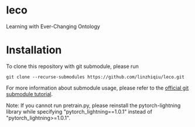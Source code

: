 # leco
Learning with Ever-Changing Ontology

# Installation
To clone this repository with git submodule, please run 

```git clone --recurse-submodules https://github.com/linzhiqiu/leco.git```

For more information about submodule usage, please refer to the [official git submodule tutorial](https://git-scm.com/book/en/v2/Git-Tools-Submodules). 

Note: If you cannot run pretrain.py, please reinstall the pytorch-lightning library while specifying "pytorch_lightning==1.0.1" instead of "pytorch_lightning>=1.0.1".
